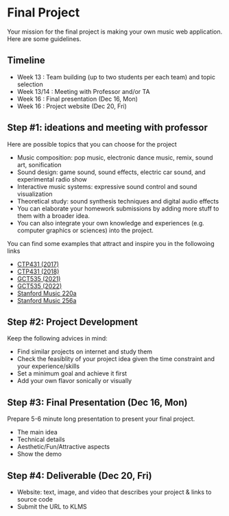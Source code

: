 # Final Project
Your mission for the final project is making your own music web application. Here are some guidelines.

## Timeline
- Week 13 : Team building (up to two students per each team) and topic selection
- Week 13/14 : Meeting with Professor and/or TA
- Week 16 : Final presentation (Dec 16, Mon)
- Week 16 : Project website (Dec 20, Fri)

## Step #1: ideations and meeting with professor 
Here are possible topics that you can choose for the project
- Music composition: pop music, electronic dance music, remix, sound art, sonification
- Sound design: game sound, sound effects, electric car sound, and experimental radio show
- Interactive music systems: expressive sound control and sound visualization
- Theoretical study: sound synthesis techniques and digital audio effects
- You can elaborate your homework submissions by adding more stuff to them with a broader idea.
- You can also integrate your own knowledge and experiences (e.g. computer graphics or sciences) into the project.   

You can find some examples that attract and inspire you in the followoing links 
- [CTP431 (2017)](https://mac.kaist.ac.kr/~juhan/ctp431/2017/final_project.html) 
- [CTP431 (2018)](https://mac.kaist.ac.kr/~juhan/ctp431/2018/finals.html)
- [GCT535 (2021)](https://www.youtube.com/playlist?list=PLTauV9F_sDE3y6hE7QsPWp5BRZqgHiYWy)
- [GCT535 (2022)](https://www.youtube.com/playlist?list=PLTauV9F_sDE2bUFrw-rRmQYJuRkWQR9zg)
- [Stanford Music 220a](https://ccrma.stanford.edu/courses/220a/)
- [Stanford Music 256a](https://ccrma.stanford.edu/courses/256a/)

## Step #2: Project Development
Keep the following advices in mind:

- Find similar projects on internet and study them 
- Check the feasiblity of your project idea given the time constraint and your experience/skills 
- Set a minimum goal and achieve it first 
- Add your own flavor sonically or visually 


## Step #3: Final Presentation (Dec 16, Mon)
Prepare 5-6 minute long presentation to present your final project. 

- The main idea
- Technical details
- Aesthetic/Fun/Attractive aspects
- Show the demo

## Step #4: Deliverable (Dec 20, Fri)
- Website: text, image, and video that describes your project & links to source code
- Submit the URL to KLMS

